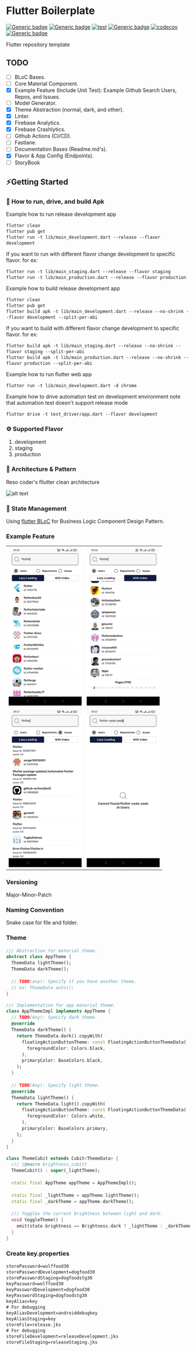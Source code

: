 # Flutter Boilerplate

[![Generic badge](https://img.shields.io/badge/Flutter-Latest-blue)](https://flutter.dev/docs)
[![Generic badge](https://img.shields.io/badge/Dart-Latest-blue)](https://dart.dev/guides)
[![test](https://github.com/clade-ventures/flutter-boilerplate/actions/workflows/test.yaml/badge.svg?branch=main)](https://github.com/clade-ventures/flutter-boilerplate/actions/workflows/test.yaml)
[![Generic badge](https://img.shields.io/badge/development-v0.0.1-brightgreen)](https://github.com/clade-ventures/flutter-boilerplate)
[![codecov](https://codecov.io/gh/clade-ventures/flutter-boilerplate/branch/main/graph/badge.svg?token=Z1WV03U14P)](https://codecov.io/gh/clade-ventures/flutter-boilerplate)
[![Generic badge](https://img.shields.io/badge/style-very_good_analysis-B22C89.svg)](https://pub.dev/packages/very_good_analysis)

Flutter repository template

## TODO
- [ ] BLoC Bases.
- [ ] Core Material Component.
- [X] Example Feature (Include Unit Test): Example Github Search Users, Repos, and Issues.
- [ ] Model Generator.
- [X] Theme Abstraction (normal, dark, and other).
- [X] Linter.
- [X] Firebase Analytics.
- [X] Firebase Crashlytics.
- [ ] Github Actions (CI/CD).
- [ ] Fastlane.
- [ ] Documentation Bases (Readme.md's).
- [X] Flavor & App Config (Endpoints).
- [ ] StoryBook

## ⚡️Getting Started

### 🚚 How to run, drive, and build Apk

Example how to run release development app
```shell
flutter clean
flutter pub get
flutter run -t lib/main_development.dart --release --flavor development
```
If you want to run with different flavor change development to specific flavor. for ex:
```shell
flutter run -t lib/main_staging.dart --release --flavor staging
flutter run -t lib/main_production.dart --release --flavor production
```

Example how to build release development app
```
flutter clean
flutter pub get
flutter build apk -t lib/main_development.dart --release --no-shrink --flavor development --split-per-abi
```
If you want to build with different flavor change development to specific flavor. for ex:
```shell
flutter build apk -t lib/main_staging.dart --release --no-shrink --flavor staging --split-per-abi
flutter build apk -t lib/main_production.dart --release --no-shrink --flavor production --split-per-abi
```

Example how to run flutter web app
```
flutter run -t lib/main_development.dart -d chrome
```

Example how to drive automation test on development environment
note that automation test doesn't support release mode
```
flutter drive -t test_driver/app.dart --flavor development
```

### ⚙️ Supported Flavor

1. development
2. staging
3. production

### 🎯 Architecture & Pattern

Reso coder's fllutter clean architecture

![alt text](https://i0.wp.com/resocoder.com/wp-content/uploads/2019/08/Clean-Architecture-Flutter-Diagram.png?ssl=1)

### 🧬️ State Management

Using [flutter BLoC](https://pub.dev/packages/flutter_bloc) for Business Logic Component Design Pattern.

### Example Feature

<div style="text-align: center">
    <table>
        <tr>
            <td style="text-align: center">
                <img src="/assets/screenshots/lazy_loading_users.jpg" width="200"> 
            </td>
            <td style="text-align: center">
                <img src="/assets/screenshots/index_loading_users.jpg" width="200">
            </td>
        </tr>
        <tr>
            <td style="text-align: center">
                <img src="/assets/screenshots/lazy_loading_issues.jpg" width="200">
            </td>
            <td style="text-align: center">
                <img src="/assets/screenshots/lazy_loading_users_not_found.jpg" width="200">
            </td>
        </tr>
    </table>
</div>

### Versioning

Major-Minor-Patch

### Naming Convention

Snake case for file and folder.

### Theme

```dart
/// Abstraction for material theme.
abstract class AppTheme {
  ThemeData lightTheme();
  ThemeData darkTheme();
  
  // TODO(any): Specify if you have another theme.
  // ex: ThemeData auto();
}
```

```dart
/// Implementation for app material theme.
class AppThemeImpl implements AppTheme {
  // TODO(Any): Specify dark theme.
  @override
  ThemeData darkTheme() {
    return ThemeData.dark().copyWith(
      floatingActionButtonTheme: const FloatingActionButtonThemeData(
        foregroundColor: Colors.black,
      ),
      primaryColor: BaseColors.black,
    );
  }

  // TODO(Any): Specify light theme.
  @override
  ThemeData lightTheme() {
    return ThemeData.light().copyWith(
      floatingActionButtonTheme: const FloatingActionButtonThemeData(
        foregroundColor: Colors.white,
      ),
      primaryColor: BaseColors.primary,
    );
  }
}
```

```dart
class ThemeCubit extends Cubit<ThemeData> {
  /// {@macro brightness_cubit}
  ThemeCubit() : super(_lightTheme);

  static final AppTheme appTheme = AppThemeImpl();

  static final _lightTheme = appTheme.lightTheme();
  static final _darkTheme = appTheme.darkTheme();

  /// Toggles the current brightness between light and dark.
  void toggleTheme() {
    emit(state.brightness == Brightness.dark ? _lightTheme : _darkTheme);
  }
}
```


### Create key.properties

```properties
storePassword=wolffood30
storePasswordDevelopment=dogfood30
storePasswordStaging=dogfoodstg30
keyPassword=wolffood30
keyPasswordDevelopment=dogfood30
keyPasswordStaging=dogfoodstg30
keyAlias=key
# For debugging
keyAliasDevelopment=androiddebugkey
keyAliasStaging=key
storeFile=release.jks
# For debugging
storeFileDevelopment=releaseDevelopment.jks
storeFileStaging=releaseStaging.jks
```